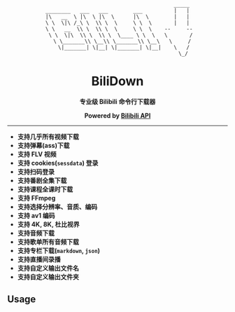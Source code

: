 <div align="center">

```
                                         _____
________   ___   ___        ___          |   |
|\   __  \ |\  \ |\  \      |\  \        |   |
\ \  \|\ /_\ \  \\ \  \     \ \  \       |   |
 \ \   __  \\ \  \\ \  \     \ \  \    --     --
  \ \  \|\  \\ \  \\ \  \____ \ \  \   \       /
   \ \_______\\ \__\\ \_______\\ \__\   \     /
    \|_______| \|__| \|_______| \|__|    \   /
                                          \_/
```

# **BiliDown**

**专业级 Bilibili 命令行下载器**

**Powered by [Bilibili API](https://github.com/Nemo2011/bilibili-api)**

</div>

***

- **支持几乎所有视频下载**
- **支持弹幕(ass)下载**
- **支持 FLV 视频**
- **支持 cookies(`sessdata`) 登录**
- **支持扫码登录**
- **支持番剧全集下载**
- **支持课程全课时下载**
- **支持 FFmpeg**
- **支持选择分辨率、音质、编码**
- **支持 av1 编码**
- **支持 4K, 8K, 杜比视界**
- **支持音频下载**
- **支持歌单所有音频下载**
- **支持专栏下载(`markdown`, `json`)**
- **支持直播间录播**
- **支持自定义输出文件名**
- **支持自定义输出文件夹**

## Usage

